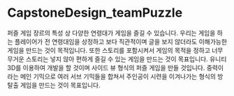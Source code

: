 # CapstoneDesign_teamPuzzle

 퍼즐 게임 장르의 특성 상 다양한 연령대가 게임을 즐길 수 있습니다. 우리는 게임을 하는 플레이어가 전 연령대임을 상정하고 보다 직관적이며 글을 보지 않더라도 이해가능한 게임을 만드는 것이 목적입니다. 또한 스토리를 포함시켜서 게임의 목적을 정하고 너무 무거운 스토리는 넣지 않아 편하게 즐길 수 있는 게임을 만드는 것이 목표입니다. 유니티3D를 이용하여 개발을 할 것이며 사이드 뷰 형식의 퍼즐 게임을 만들 것입니다. 중력이라는 메인 기믹으로 여러 서브 기믹들을 합쳐서 주인공이 시련을 이겨나가는 형식의 방탈출 게임을 만드는 것이 목표입니다.
